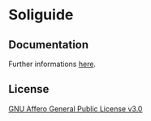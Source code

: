 # Soliguide

## Documentation

Further informations [here](https://solinumasso.github.io/soliguide-os/).

## License
[GNU Affero General Public License v3.0](https://www.gnu.org/licenses/#AGPL)

